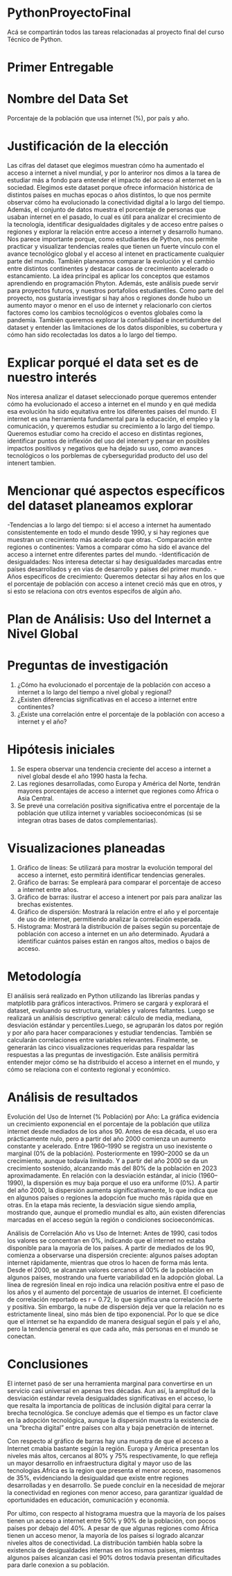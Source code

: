 # PythonProyectoFinal
Acá se compartirán todos las tareas relacionadas al proyecto final del curso Técnico de Python.
# Primer Entregable 
# Nombre del Data Set
Porcentaje de la población que usa internet (%), por país y año.
# Justificación de la elección 
  Las cifras del dataset que elegimos muestran cómo ha aumentado el acceso a internet a nivel mundial, y por lo anteriror nos dimos a la tarea de estudiar más a fondo para entender el impacto del acceso al enternet en la sociedad. Elegimos este dataset porque ofrece información histórica de distintos países en muchas epocas o años distintos, lo que nos permite observar cómo ha evolucionado la conectividad digital a lo largo del tiempo. Además, el conjunto de datos muestra el porcentaje de personas que usaban internet en el pasado, lo cual es útil para analizar el crecimiento de la tecnología, identificar desigualdades digitales y de acceso entre países o regiones y explorar la relación entre acceso a internet y desarrollo humano.
  Nos parece importante porque, como estudiantes de Python, nos permite practicar y visualizar tendencias reales que tienen un fuerte vínculo con el avance tecnológico global y el acceso al intenet en practicamente cualquier parte del mundo. También planeamos comparar la evolución y el cambio entre distintos continentes y destacar casos de crecimiento acelerado o estancamiento. La idea principal es aplicar los conceptos que estamos aprendiendo en programación Phyton. Además, este análisis puede servir para proyectos futuros, y nuestros portafolios estudiantiles. Como parte del proyecto, nos gustaría investigar si hay años o regiones donde hubo un aumento mayor o menor en el uso de internet y relacionarlo con ciertos factores como los cambios tecnológicos o eventos globales como la pandemia. También queremos explorar la confiabilidad e incertidumbre del dataset y entender las limitaciones de los datos disponibles, su cobertura y cómo han sido recolectadas los datos a lo largo del tiempo.
# Explicar porqué el data set es de nuestro interés 
  Nos interesa analizar el dataset seleccionado porque queremos entender cómo ha evolucionado el acceso a internet en el mundo y en qué medida esa evolución ha sido equitativa entre los diferentes paises del mundo. El internet es una herramienta fundamental para la educación, el empleo y la comunicación, y queremos estudiar su crecimiento a lo largo del tiempo. Queremos estudiar como ha crecido el acceso en distintas regiones, identificar puntos de inflexión del uso del intenert y pensar en posibles impactos positivos y negativos que ha dejado su uso, como avances tecnológicos o los porblemas de cyberseguridad producto del uso del intenert tambien. 
# Mencionar qué aspectos específicos del dataset planeamos explorar
-Tendencias a lo largo del tiempo: si el acceso a internet ha aumentado consistentemente en todo el mundo desde 1990, y si hay regiones que muestran un crecimiento más acelerado que otras.
-Comparación entre regiones o continentes: Vamos a comparar cómo ha sido el avance del acceso a internet entre diferentes partes del mundo.
-Identificación de desigualdades: Nos interesa detectar si hay desigualdades marcadas entre países desarrollados y en vías de desarrollo y paises del primer mundo. 
-Años especificos de crecimiento: Queremos detectar si hay años en los que el porcentaje de población con acceso a intenet creció más que en otros, y si esto se relaciona con otrs eventos especifos de algún año. 

# Plan de Análisis: Uso del Internet a Nivel Global
# Preguntas de investigación
1.	¿Cómo ha evolucionado el porcentaje de la población con acceso a internet a lo largo del tiempo a nivel global y regional?
2.	¿Existen diferencias significativas en el acceso a internet entre continentes?
3.	¿Existe una correlación entre el porcentaje de la población con acceso a internet y el año?
# Hipótesis iniciales
1.	Se espera observar una tendencia creciente del acceso a internet a nivel global desde el año 1990 hasta la fecha.
2.	Las regiones desarrolladas, como Europa y América del Norte, tendrán mayores porcentajes de acceso a internet que regiones como África o Asia Central.
3.	Se prevé una correlación positiva significativa entre el porcentaje de la población que utiliza internet y variables socioeconómicas (si se integran otras bases de datos complementarias).
# Visualizaciones planeadas
1.	Gráfico de líneas: Se utilizará para mostrar la evolución temporal del acceso a internet, esto permitirá identificar tendencias generales.
2.	Gráfico de barras: Se empleará para comparar el porcentaje de acceso a internet entre años.
3. Gráfico de barras: ilustrar el acceso a intenert por país para analizar las brechas existentes. 
4.	Gráfico de dispersión: Mostrará la relación entre el año y el porcentaje de uso de internet, permitiendo analizar la correlación esperada.
5.	Histograma: Mostrará la distribución de países según su porcentaje de población con acceso a internet en un año determinado. Ayudará a identificar cuántos países están en rangos altos, medios o bajos de acceso.
# Metodología
El análisis será realizado en Python utilizando las librerías pandas y matplotlib para gráficos interactivos. Primero se cargará y explorará el dataset, evaluando su estructura, variables y valores faltantes. Luego se realizará un análisis descriptivo general: cálculo de media, mediana, desviación estándar y percentiles.Luego, se agruparán los datos por región y por año para hacer comparaciones y estudiar tendencias. También se calcularán correlaciones entre variables relevantes. Finalmente, se generarán las cinco visualizaciones requeridas para respaldar las respuestas a las preguntas de investigación. Este análisis permitirá entender mejor cómo se ha distribuido el acceso a internet en el mundo, y cómo se relaciona con el contexto regional y económico.

# Análisis de resultados
Evolución del Uso de Internet (% Población) por Año:
La gráfica evidencia un crecimiento exponencial en el porcentaje de la población que utiliza internet desde mediados de los años 90. Antes de esa década, el uso era prácticamente nulo, pero a partir del año 2000 comienza un aumento constante y acelerado. Entre 1960–1990 se registra un uso inexistente o marginal (0% de la población). Posteriormente en 1990–2000 se da un crecimiento, aunque todavía limitado. Y a partir del año 2000 se da un crecimiento sostenido, alcanzando más del 80% de la población en 2023 aproximadamente. En relación con la desviación estándar, al inicio (1960–1990), la dispersión es muy baja porque el uso era uniforme (0%). A partir del año 2000, la dispersión aumenta significativamente, lo que indica que en algunos países o regiones la adopción fue mucho más rápida que en otras. En la etapa más reciente, la desviación sigue siendo amplia, mostrando que, aunque el promedio mundial es alto, aún existen diferencias marcadas en el acceso según la región o condiciones socioeconómicas.

Análisis de  Correlación Año vs Uso de Internet:
Antes de 1990, casi todos los valores se concentran en 0%, indicando que el internet no estaba disponible para la mayoría de los países. A partir de mediados de los 90, comienza a observarse una dispersión creciente: algunos países adoptan internet rápidamente, mientras que otros lo hacen de forma más lenta. Desde el 2000, se alcanzan valores cercanos al 00% de la población en algunos países, mostrando una fuerte variabilidad en la adopción global.
La línea de regresión lineal en rojo indica una relación positiva entre el paso de los años y el aumento del porcentaje de usuarios de internet. El coeficiente de correlación reportado es r = 0.72, lo que significa una correlación fuerte y positiva. Sin embargo, la nube de dispersión deja ver que la relación no es estrictamente lineal, sino más bien de tipo exponencial. Por lo que se dice que el internet se ha expandido de manera desigual según el país y el año, pero la tendencia general es que cada año, más personas en el mundo se conectan. 


# Conclusiones
El internet pasó de ser una herramienta marginal para convertirse en un servicio casi universal en apenas tres décadas. Aun así, la amplitud de la desviación estándar revela desigualdades significativas en el acceso, lo que resalta la importancia de políticas de inclusión digital para cerrar la brecha tecnológica.
Se concluye además que el tiempo es un factor clave en la adopción tecnológica, aunque la dispersión muestra la existencia de una “brecha digital” entre países con alta y baja penetración de internet.

 Con respecto al gráfico de barras hay una muestra de que el acceso a Internet cmabia bastante según la región. Europa y América presentan los niveles más altos, cercanos al 80% y 75% respectivamente, lo que refleja un mayor desarrollo en infraestructura digital y mayor uso de las tecnologias.Africa es la region que presenta el menor acceso, masomenos de 35%, evidenciando la desigualdad  que existe entre regiones desarrolladas y en desarrollo. Se puede concluir en la necesidad de  mejorar la conectividad en regiones con menor acceso, para garantizar igualdad de oportunidades en educación, comunicación y economía.

 Por ultimo, con respecto al histograma muestra que la mayoría de los países tienen un acceso a internet entre 50% y 90% de la población, con pocos países por debajo del 40%. A pesar de que algunas regiones como África tienen un acceso menor,  la mayoría de los países si logrado alcanzar niveles altos de conectividad. La distribución también habla sobre la existencia de desigualdades internas en los mismos paises,  mientras algunos países alcanzan casi el 90% dotros todavía presentan dificultades para darle conexion a su población.


